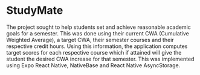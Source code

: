 # StudyMate
The project sought to help students set and achieve reasonable academic goals for a semester. This was done using their current CWA (Cumulative Weighted Average), a target CWA, their semester courses and their respective credit hours. Using this information, the application computes target scores for each respective course which if attained will give the student the desired CWA increase for that semester. This was implemented using Expo React Native, NativeBase and React Native AsyncStorage.

